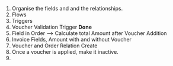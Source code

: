 1. Organise the fields and and the relationships.
2. Flows
3. Triggers
4. Voucher Validation Trigger **Done**
5. Field in Order --> Calculate total Amount after Voucher Addition
6. Invoice Fields, Amount with and without Voucher
7. Voucher and Order Relation Create
8. Once a voucher is applied, make it inactive.
9. 
